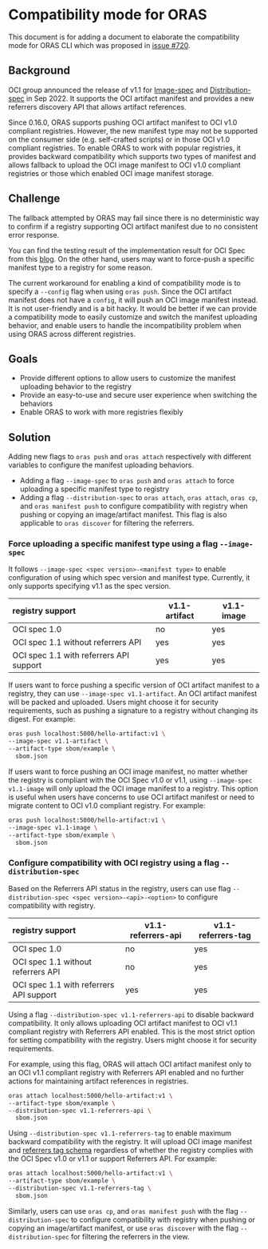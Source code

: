 # Compatibility mode for ORAS

This document is for adding a document to elaborate the compatibility mode for ORAS CLI which was proposed in [issue #720](https://github.com/oras-project/oras/issues/720).

## Background

OCI group announced the release of v1.1 for [Image-spec](https://github.com/opencontainers/image-spec/blob/v1.1.0-rc1/artifact.md) and [Distribution-spec](https://github.com/opencontainers/distribution-spec) in Sep 2022. It supports the OCI artifact manifest and provides a new referrers discovery API that allows artifact references.

Since 0.16.0, ORAS supports pushing OCI artifact manifest to OCI v1.0 compliant registries. However, the new manifest type may not be supported on the consumer side (e.g. self-crafted scripts) or in those OCI v1.0 compliant registries. To enable ORAS to work with popular registries, it provides backward compatibility which supports two types of manifest and allows fallback to upload the OCI image manifest to OCI v1.0 compliant registries or those which enabled OCI image manifest storage. 

## Challenge

The fallback attempted by ORAS may fail since there is no deterministic way to confirm if a registry supporting OCI artifact manifest due to no consistent error response. 

You can find the testing result of the implementation result for OCI Spec from this [blog](https://toddysm.com/2023/01/05/oci-artifct-manifests-oci-referrers-api-and-their-support-across-registries-part-1/). On the other hand, users may want to force-push a specific manifest type to a registry for some reason.

The current workaround for enabling a kind of compatibility mode is to specify a `--config` flag when using `oras push`. Since the OCI artifact manifest does not have a `config`, it will push an OCI image manifest instead. It is not user-friendly and is a bit hacky. It would be better if we can provide a compatibility mode to easily customize and switch the manifest uploading behavior, and enable users to handle the incompatibility problem when using ORAS across different registries. 

## Goals

- Provide different options to allow users to customize the manifest uploading behavior to the registry
- Provide an easy-to-use and secure user experience when switching the behaviors
- Enable ORAS to work with more registries flexibly 

## Solution

Adding new flags to `oras push` and `oras attach` respectively with different variables to configure the manifest uploading behaviors. 

- Adding a flag `--image-spec` to `oras push` and `oras attach` to force uploading a specific manifest type to registry
- Adding a flag `--distribution-spec` to `oras attach`, `oras attach`, `oras cp`, and `oras manifest push` to configure compatibility with registry when pushing or copying an image/artifact manifest. This flag is also applicable to `oras discover` for filtering the referrers.

### Force uploading a specific manifest type using a flag `--image-spec`

It follows `--image-spec <spec version>-<manifest type>` to enable configuration of using which spec version and manifest type. Currently, it only supports specifying v1.1 as the spec version. 

| registry support                        | v1.1-artifact | v1.1-image | 
| :-------------------------------------- | ----------------- | -------------- | 
| OCI spec 1.0                            | no                | yes            |
| OCI spec 1.1 without referrers API      | yes               | yes            | 
| OCI spec 1.1 with referrers API support | yes               | yes            | 

If users want to force pushing a specific version of OCI artifact manifest to a registry, they can use `--image-spec v1.1-artifact`. An OCI artifact manifest will be packed and uploaded. Users might choose it for security requirements, such as pushing a signature to a registry without changing its digest. For example:

```bash
oras push localhost:5000/hello-artifact:v1 \
--image-spec v1.1-artifact \
--artifact-type sbom/example \
  sbom.json 
```

If users want to force pushing an OCI image manifest, no matter whether the registry is compliant with the OCI Spec v1.0 or v1.1, using `--image-spec v1.1-image` will only upload the OCI image manifest to a registry. This option is useful when users have concerns to use OCI artifact manifest or need to migrate content to OCI v1.0 compliant registry. For example:

```bash
oras push localhost:5000/hello-artifact:v1 \
--image-spec v1.1-image \
--artifact-type sbom/example \
  sbom.json
```

### Configure compatibility with OCI registry using a flag `--distribution-spec`

Based on the Referrers API status in the registry, users can use flag `--distribution-spec <spec version>-<api>-<option>` to configure compatibility with registry. 

| registry support                        |  v1.1-referrers-api | v1.1-referrers-tag |
| :-------------------------------------- | --- | --- | 
| OCI spec 1.0                            | no  | yes |
| OCI spec 1.1 without referrers API      | no  | yes |
| OCI spec 1.1 with referrers API support | yes | yes |

Using a flag `--distribution-spec v1.1-referrers-api` to disable backward compatibility. It only allows uploading OCI artifact manifest to OCI v1.1 compliant registry with Referrers API enabled. This is the most strict option for setting compatibility with the registry. Users might choose it for security requirements. 

For example, using this flag, ORAS will attach OCI artifact manifest only to an OCI v1.1 compliant registry with Referrers API enabled and no further actions for maintaining artifact references in registries.  

```bash
oras attach localhost:5000/hello-artifact:v1 \
--artifact-type sbom/example \
--distribution-spec v1.1-referrers-api \
  sbom.json 
```

Using `--distribution-spec v1.1-referrers-tag` to enable maximum backward compatibility with the registry. It will upload OCI image manifest and [referrers tag schema](https://github.com/opencontainers/distribution-spec/blob/v1.1.0-rc1/spec.md#referrers-tag-schema) regardless of whether the registry complies with the OCI Spec v1.0 or v1.1 or support Referrers API. For example: 

```bash
oras attach localhost:5000/hello-artifact:v1 \
--artifact-type sbom/example \
--distribution-spec v1.1-referrers-tag \
  sbom.json 
```

Similarly, users can use `oras cp`, and `oras manifest push` with the flag `--distribution-spec` to configure compatibility with registry when pushing or copying an image/artifact manifest, or use `oras discover` with the flag `--distribution-spec` for filtering the referrers in the view.